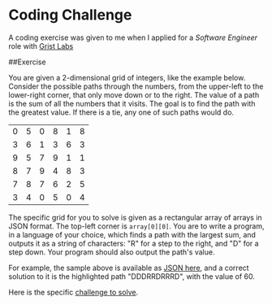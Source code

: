 Coding Challenge
================

A coding exercise was given to me when I applied for a *Software Engineer* role with [Grist Labs](http://www.getgrist.com/)

##Exercise

You are given a 2-dimensional grid of integers, like the example below. Consider the possible paths through the numbers, from the upper-left to the lower-right corner, that only move down or to the right. The value of a path is the sum of all the numbers that it visits. The goal is to find the path with the greatest value. If there is a tie, any one of such paths would do.

<table>
  <tbody>
    <tr>
      <td>0</td>
      <td>5</td>
      <td>0</td>
      <td>8</td>
      <td>1</td>
      <td>8</td>
    </tr>
    <tr>
      <td>3</td>
      <td>6</td>
      <td>1</td>
      <td>3</td>
      <td>6</td>
      <td>3</td>
    </tr>
    <tr>
      <td>9</td>
      <td>5</td>
      <td>7</td>
      <td>9</td>
      <td>1</td>
      <td>1</td>
    </tr>
    <tr>
      <td>8</td>
      <td>7</td>
      <td>9</td>
      <td>4</td>
      <td>8</td>
      <td>3</td>
    </tr>
    <tr>
      <td>7</td>
      <td>8</td>
      <td>7</td>
      <td>6</td>
      <td>2</td>
      <td>5</td>
    </tr>
    <tr>
      <td>3</td>
      <td>4</td>
      <td>0</td>
      <td>5</td>
      <td>0</td>
      <td>4</td>
    </tr>
  </tbody>
</table>

The specific grid for you to solve is given as a rectangular array of arrays in JSON format. The top-left corner is `array[0][0]`. You are to write a program, in a language of your choice, which finds a path with the largest sum, and outputs it as a string of characters: "R" for a step to the right, and "D" for a step down. Your program should also output the path's value.

For example, the sample above is available as [JSON here](https://github.com/jeff1evesque/algorithm-snippets/blob/master/greatest_path_sum/data/sample.json), and a correct solution to it is the highlighted path "DDDRRDRRRD", with the value of 60.

Here is the specific [challenge to solve](https://github.com/jeff1evesque/algorithm-snippets/blob/master/greatest_path_sum/data/sample2.json).
